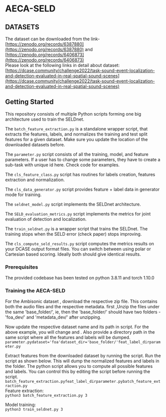 # AECA-SELD
## DATASETS
The dataset can be downloaded from the link-[https://zenodo.org/records/6387880](https://zenodo.org/records/6387880) and [https://zenodo.org/records/6406873](https://zenodo.org/records/6406873)  
Please look at the following links in detail about dataset:[https://dcase.community/challenge2022/task-sound-event-localization-and-detection-evaluated-in-real-spatial-sound-scenes](https://dcase.community/challenge2022/task-sound-event-localization-and-detection-evaluated-in-real-spatial-sound-scenes)
## Getting Started
This repository consists of multiple Python scripts forming one big architecture used to train the SELDnet.
  
  The `batch_feature_extraction.py` is a standalone wrapper script, that extracts the features, labels, and normalizes the training and test split features for a given dataset. Make sure you update the location of the downloaded datasets before.
  
  The `parameter.py` script consists of all the training, model, and feature parameters. If a user has to change some parameters, they have to create a sub-task with unique id here. Check code for examples.
  
  The `cls_feature_class.py` script has routines for labels creation, features extraction and normalization.
  
  The `cls_data_generator.py` script provides feature + label data in generator mode for training.
  
  The `seldnet_model.py` script implements the SELDnet architecture.
  
  The `SELD_evaluation_metrics.py` script implements the metrics for joint evaluation of detection and localization.
  
  The `train_seldnet.py` is a wrapper script that trains the SELDnet. The training stops when the SELD error (check paper) stops improving.
  
  The `cls_compute_seld_results.py` script computes the metrics results on your DCASE output format files. You can switch between using polar or Cartesian based scoring. Ideally both should give identical results.    
 ### Prerequisites
 The provided codebase has been tested on python 3.8.11 and torch 1.10.0  
 ### Training the AECA-SELD  
 For the  Ambisonic dataset , download the respective zip file. This contains both the audio files and the respective metadata. first ,Unzip the files under the same 'base_folder/', ie,  then the 'base_folder/' should have two folders - 'foa_dev/' and 'metadata_dev/' after unzipping.  
 
 Now update the respective dataset name and its path in script. For the above example, you will change and . Also provide a directory path in the same script where all the features and labels will be dumped. `parameter.pydataset='foa'dataset_dir='base_folder/'feat_label_dirparameter.py`
 
 Extract features from the downloaded dataset by running the script. Run the script as shown below. This will dump the normalized features and labels in the folder. The python script allows you to compute all possible features and labels. You can control this by editing the script before running the script. `batch_feature_extraction.pyfeat_label_dirparameter.pybatch_feature_extraction.py`  
Feature extraction:    
`python3 batch_feature_extraction.py 3`  
 
 Model training:  
 `python3 train_seldnet.py 3`

 
